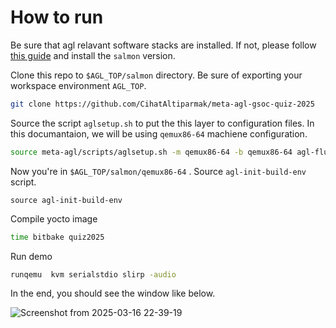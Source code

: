 # How to run

Be sure that agl relavant software stacks are installed. If not, please follow [this guide](https://docs.automotivelinux.org/en/salmon/#01_Getting_Started/02_Building_AGL_Image/06_Building_the_AGL_Image/02_Building_for_x86_%28Emulation_and_Hardware%29/) and install the `salmon` version.

Clone this repo to `$AGL_TOP/salmon` directory. Be sure of exporting your workspace environment `AGL_TOP`.

```sh
git clone https://github.com/CihatAltiparmak/meta-agl-gsoc-quiz-2025
```

Source the script `aglsetup.sh` to put the this layer to configuration files. In this documantaion, we will be using `qemux86-64` machiene configuration.
```sh
source meta-agl/scripts/aglsetup.sh -m qemux86-64 -b qemux86-64 agl-flutter agl-devel agl-quiz2025
```

Now you're in `$AGL_TOP/salmon/qemux86-64` . Source `agl-init-build-env` script.

```
source agl-init-build-env
```

Compile yocto image

```sh
time bitbake quiz2025
```

Run demo

```sh
runqemu  kvm serialstdio slirp -audio
```

In the end, you should see the window like below.

![Screenshot from 2025-03-16 22-39-19](https://github.com/user-attachments/assets/1eba9591-4948-4cd2-9c93-a3504d4e9758)
